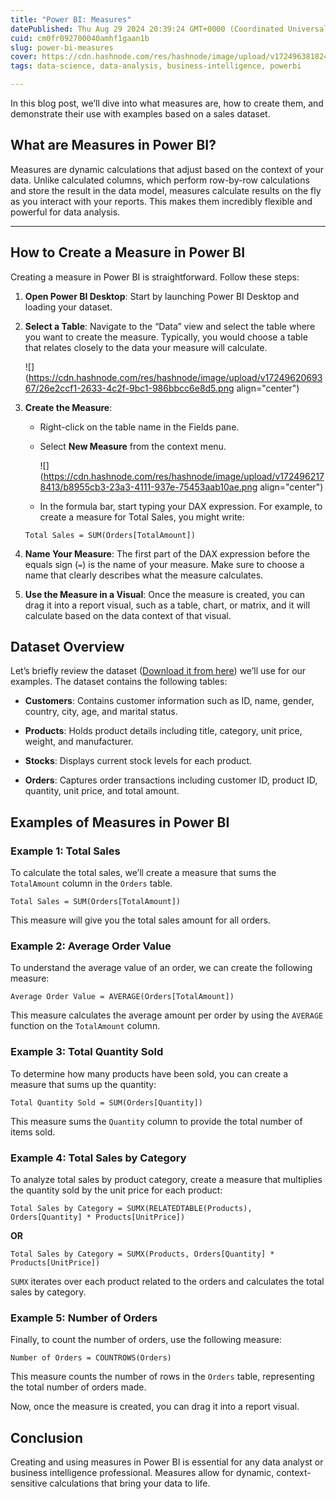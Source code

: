 ```yaml
---
title: "Power BI: Measures"
datePublished: Thu Aug 29 2024 20:39:24 GMT+0000 (Coordinated Universal Time)
cuid: cm0fr092700040amhf1gaan1b
slug: power-bi-measures
cover: https://cdn.hashnode.com/res/hashnode/image/upload/v1724963818244/8b21dc21-19ff-4367-9693-17f0416321bf.jpeg
tags: data-science, data-analysis, business-intelligence, powerbi

---
```


In this blog post, we’ll dive into what measures are, how to create them, and demonstrate their use with examples based on a sales dataset.

## What are Measures in Power BI?

Measures are dynamic calculations that adjust based on the context of your data. Unlike calculated columns, which perform row-by-row calculations and store the result in the data model, measures calculate results on the fly as you interact with your reports. This makes them incredibly flexible and powerful for data analysis.

---

## How to Create a Measure in Power BI

Creating a measure in Power BI is straightforward. Follow these steps:

1. **Open Power BI Desktop**: Start by launching Power BI Desktop and loading your dataset.
    
2. **Select a Table**: Navigate to the “Data” view and select the table where you want to create the measure. Typically, you would choose a table that relates closely to the data your measure will calculate.
    
    ![](https://cdn.hashnode.com/res/hashnode/image/upload/v1724962069367/26e2ccf1-2633-4c2f-9bc1-986bbcc6e8d5.png align="center")
    
3. **Create the Measure**:
    
    * Right-click on the table name in the Fields pane.
        
    * Select **New Measure** from the context menu.
        
        ![](https://cdn.hashnode.com/res/hashnode/image/upload/v1724962178413/b8955cb3-23a3-4111-937e-75453aab10ae.png align="center")
        
    * In the formula bar, start typing your DAX expression. For example, to create a measure for Total Sales, you might write:
        
    
    ```excel
    Total Sales = SUM(Orders[TotalAmount])
    ```
    
4. **Name Your Measure**: The first part of the DAX expression before the equals sign (`=`) is the name of your measure. Make sure to choose a name that clearly describes what the measure calculates.
    
5. **Use the Measure in a Visual**: Once the measure is created, you can drag it into a report visual, such as a table, chart, or matrix, and it will calculate based on the data context of that visual.
    

## Dataset Overview

Let’s briefly review the dataset ([Download it from here](https://y15w7-my.sharepoint.com/:x:/g/personal/me_mbvrk_onmicrosoft_com/EQ3lhi9e9LRKmRs4kwMFT8cBT4OYU79rqIT5rxFcBk4rrA?e=ncueOT)) we’ll use for our examples. The dataset contains the following tables:

* **Customers**: Contains customer information such as ID, name, gender, country, city, age, and marital status.
    
* **Products**: Holds product details including title, category, unit price, weight, and manufacturer.
    
* **Stocks**: Displays current stock levels for each product.
    
* **Orders**: Captures order transactions including customer ID, product ID, quantity, unit price, and total amount.
    

## Examples of Measures in Power BI

### Example 1: Total Sales

To calculate the total sales, we’ll create a measure that sums the `TotalAmount` column in the `Orders` table.

```excel
Total Sales = SUM(Orders[TotalAmount])
```

This measure will give you the total sales amount for all orders.

### Example 2: Average Order Value

To understand the average value of an order, we can create the following measure:

```excel
Average Order Value = AVERAGE(Orders[TotalAmount])
```

This measure calculates the average amount per order by using the `AVERAGE` function on the `TotalAmount` column.

### Example 3: Total Quantity Sold

To determine how many products have been sold, you can create a measure that sums up the quantity:

```excel
Total Quantity Sold = SUM(Orders[Quantity])
```

This measure sums the `Quantity` column to provide the total number of items sold.

### Example 4: Total Sales by Category

To analyze total sales by product category, create a measure that multiplies the quantity sold by the unit price for each product:

```excel
Total Sales by Category = SUMX(RELATEDTABLE(Products), Orders[Quantity] * Products[UnitPrice])
```

**OR**

```excel
Total Sales by Category = SUMX(Products, Orders[Quantity] * Products[UnitPrice])
```

`SUMX` iterates over each product related to the orders and calculates the total sales by category.

### Example 5: Number of Orders

Finally, to count the number of orders, use the following measure:

```excel
Number of Orders = COUNTROWS(Orders)
```

This measure counts the number of rows in the `Orders` table, representing the total number of orders made.

Now, once the measure is created, you can drag it into a report visual.

## Conclusion

Creating and using measures in Power BI is essential for any data analyst or business intelligence professional. Measures allow for dynamic, context-sensitive calculations that bring your data to life.